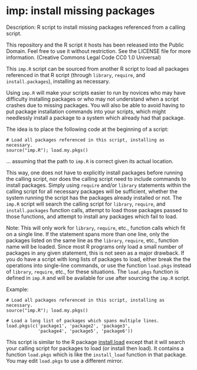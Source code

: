 # imp: install missing packages

Description: R script to install missing packages referenced from a calling script.

This repository and the R script it hosts has been released into the Public
Domain. Feel free to use it without restriction. See the LICENSE file for
more information. (Creative Commons Legal Code CC0 1.0 Universal)

This `imp.R` script can be sourced from another R script to load all packages
referenced in that R script (through `library`, `require`, and 
`install.packages`), installing as necessary.

Using `imp.R` will make your scripts easier to run by novices who may have 
difficulty installing packages or who may not understand when a script 
crashes due to missing packages. You will also be able to avoid having
to put package installation commands into your scripts, which might
needlessly install a package to a system which already had that package.

The idea is to place the following code at the beginning of a script:

```
# Load all packages referenced in this script, installing as necessary.
source("imp.R"); load.my.pkgs()
```

... assuming that the path to `imp.R` is correct given its actual location.

This way, one does not have to explicitly install packages before
running the calling script, nor does the calling script need to include
commands to install packages. Simply using `require` and/or `library`
statements within the calling script for all necessary packages will be 
sufficient, whether the system running the script has the packages 
already installed or not. The `imp.R` script will search the calling
script for `library`, `require`, and `install.packages` function calls, 
attempt to load those packages passed to those functions, and attempt to 
install any packages which fail to load.

Note: This will only work for `library`, `require`, etc., function calls 
which fit on a single line. If the statement spans more than one line, only
the packages listed on the same line as the `library`, `require`, etc., 
function name will be loaded. Since most R programs only load a small
number of packages in any given statement, this is not seen as a major
drawback. If you do have a script with long lists of packages to load,
either break the the operations into single-line commands, or use the
function `load.pkgs` instead of `library`, `require`, etc., for these
situations. The `load.pkgs` function is defined in `imp.R` and will be 
available for use after sourcing the `imp.R` script.

Example:

```
# Load all packages referenced in this script, installing as necessary.
source("imp.R"); load.my.pkgs()

# Load a long list of packages which spans multiple lines.
load.pkgs(c('package1', 'package2', 'package3', 
            'package4', 'package5', 'package6'))
```

This script is similar to the R package [install.load](https://cran.r-project.org/web/packages/install.load/index.html) except that it will search your
calling script for packages to load (or install then load). It contains
a function `load.pkgs` which is like the `install_load` function in that
package. You may edit `load.pkgs` to use a different mirror.
